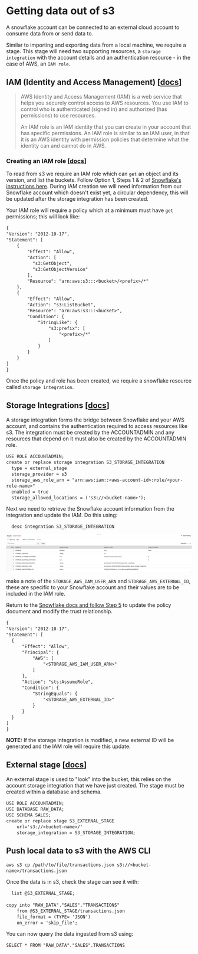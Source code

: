 # Getting data out of s3

A snowflake account can be connected to an external cloud account to consume data from or send data to.

Similar to importing and exporting data from a local machine, we require a stage. This stage will need two supporting resources, a `storage integration` with the account details and an authentication resource - in the case of AWS, an `IAM role`.

## IAM (Identity and Access Management) [[docs](https://docs.aws.amazon.com/IAM/latest/UserGuide/id_roles.html)]

> AWS Identity and Access Management (IAM) is a web service that helps you securely control access to AWS resources. You use IAM to control who is authenticated (signed in) and authorized (has permissions) to use resources.
>
> An IAM role is an IAM identity that you can create in your account that has specific permissions. An IAM role is similar to an IAM user, in that it is an AWS identity with permission policies that determine what the identity can and cannot do in AWS.

### Creating an IAM role [[docs](https://docs.snowflake.com/en/user-guide/data-load-s3-config.html)]

To read from s3 we require an IAM role which can `get` an object and its version, and list the buckets. Follow Option 1, Steps 1 & 2 of [Snowflake's instructions here](https://docs.snowflake.com/en/user-guide/data-load-s3-config.html). During IAM creation we will need information from our Snowflake account which doesn't exist yet, a circular dependency, this will be updated after the storage integration has been created.

Your IAM role will require a policy which at a minimum must have `get` permissions; this will look like:

    {
    "Version": "2012-10-17",
    "Statement": [
        {
            "Effect": "Allow",
            "Action": [
              "s3:GetObject",
              "s3:GetObjectVersion"
            ],
            "Resource": "arn:aws:s3:::<bucket>/<prefix>/*"
        },
        {
            "Effect": "Allow",
            "Action": "s3:ListBucket",
            "Resource": "arn:aws:s3:::<bucket>",
            "Condition": {
                "StringLike": {
                    "s3:prefix": [
                        "<prefix>/*"
                    ]
                }
            }
        }
    ]
    }


Once the policy and role has been created, we require a snowflake resource called `storage integration`.

## Storage Integrations [[docs](https://docs.snowflake.com/en/sql-reference/sql/create-storage-integration.html)]

A storage integration forms the bridge between Snowflake and your AWS account, and contains the authentication required to access resources like s3. The integration must be created by the ACCOUNTADMIN and any resources that depend on it must also be created by the ACCOUNTADMIN role.

    USE ROLE ACCOUNTADMIN;
    create or replace storage integration S3_STORAGE_INTEGRATION
      type = external_stage
      storage_provider = s3
      storage_aws_role_arn = "arn:aws:iam::<aws-account-id>:role/<your-role-name>"
      enabled = true
      storage_allowed_locations = ('s3://<bucket-name>');


Next we need to retrieve the Snowflake account information from the integration and update the IAM. Do this using:

      desc integration S3_STORAGE_INTEGRATION

![Storage Integration](./assets/storage-integration.png "Storage Integration")

make a note of the `STORAGE_AWS_IAM_USER_ARN` and `STORAGE_AWS_EXTERNAL_ID`, these are specific to your Snowflake account and their values are to be included in the IAM role.

Return to the [Snowflake docs and follow Step 5](https://docs.snowflake.com/en/user-guide/data-load-s3-config.html#step-5-grant-the-iam-user-permissions-to-access-bucket-objects) to update the policy document and modify the trust relationship.

    {
    "Version": "2012-10-17",
    "Statement": [
      {
          "Effect": "Allow",
          "Principal": {
              "AWS": [
                  "<STORAGE_AWS_IAM_USER_ARN>"
              ]
          },
          "Action": "sts:AssumeRole",
          "Condition": {
              "StringEquals": {
                  "<STORAGE_AWS_EXTERNAL_ID>"
              }
          }
      }
    ]
    }

**NOTE:** If the storage integration is modified, a new external ID will be generated and the IAM role will require this update.

## External stage [[docs](https://docs.snowflake.com/en/user-guide/data-load-s3-create-stage.html#external-stages)]

An external stage is used to "look" into the bucket, this relies on the account storage integration that we have just created. The stage must be created within a database and schema.

    USE ROLE ACCOUNTADMIN;
    USE DATABASE RAW_DATA;
    USE SCHEMA SALES;
    create or replace stage S3_EXTERNAL_STAGE
        url='s3://<bucket-name>/'
        storage_integration = S3_STORAGE_INTEGRATION;

## Push local data to s3 with the AWS CLI

    aws s3 cp /path/to/file/transactions.json s3://<bucket-name>/transactions.json

Once the data is in s3, check the stage can see it with:

      list @S3_EXTERNAL_STAGE;

    copy into "RAW_DATA"."SALES"."TRANSACTIONS"
        from @S3_EXTERNAL_STAGE/transactions.json
        file_format = (TYPE= 'JSON')
        on_error = 'skip_file';

You can now query the data ingested from s3 using:

    SELECT * FROM "RAW_DATA"."SALES".TRANSACTIONS
